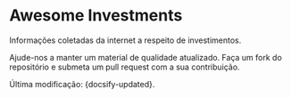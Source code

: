 # Awesome Investments

Informações coletadas da internet a respeito de investimentos.

Ajude-nos a manter um material de qualidade atualizado. Faça um fork do repositório e submeta um pull request com a sua contribuição.

Última modificação: {docsify-updated}.